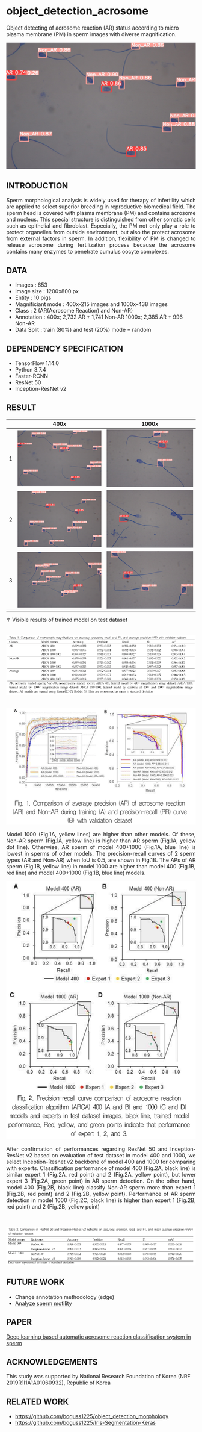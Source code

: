 # object_detection_acrosome
Object detecting of acrosome reaction (AR) status according to micro plasma membrane (PM) in sperm images with diverse magnification.

![picture](screenshots/detection_400_95.JPG) </br>

## INTRODUCTION
<p align='justify'> Sperm morphological analysis is widely used for therapy of infertility which are applied to select superior breeding in reproductive biomedical field. The sperm head is covered with plasma membrane (PM) and contains acrosome and nucleus. This special structure is distinguished from other somatic cells such as epithelial and fibroblast. Especially, the PM not only play a role to protect organelles from outside environment, but also the protect acrosome from external factors in sperm. In addition, flexibility of PM is changed to release acrosome during fertilization process because the acrosome contains many enzymes to penetrate cumulus oocyte complexes. </p>

## DATA
* Images : 653
* Image size : 1200x800 px
* Entity : 10 pigs
* Magnificiant mode : 400x-215 images and 1000x-438 images
* Class : 2 (AR(Acrosome Reaction) and Non-AR)
* Annotation : 400x; 2,732 AR + 1,741 Non-AR
               1000x; 2,385 AR + 996 Non-AR
* Data Split : train (80%) and test (20%)
               mode = random

## DEPENDENCY SPECIFICATION
* TensorFlow 1.14.0
* Python 3.7.4
* Faster-RCNN
* ResNet 50
* Inception-ResNet v2

## RESULT
|  |400x           |1000x           |
|--|---------------|----------------|
|1 |![picture](screenshots/detection_400_95.JPG)|![picture](screenshots/detection_1000_34.JPG)|
|2 |![picture](screenshots/detection_400_97.JPG)|![picture](screenshots/detection_1000_36.JPG)|
|3 |![picture](screenshots/detection_400_98.JPG)|![picture](screenshots/detection_1000_45.JPG)|

↑ Visible results of trained model on test dataset </br>
</br>

![picture](screenshots/table1.png) </br>
</br>

![picture](screenshots/fig1.png) </br>
<p align='justify'> Model 1000 (Fig.1A, yellow lines) are higher than other models. Of these, Non-AR sperm (Fig.1A, yellow line) is higher than AR sperm (Fig.1A, yellow dot line). Otherwise, AR sperm of model 400+1000 (Fig.1A, blue line) is lowest in sperms of other models. The precision-recall curves of 2 sperm types (AR and Non-AR) when IoU is 0.5, are shown in Fig.1B. The APs of AR sperm (Fig.1B, yellow line) in model 1000 are higher than model 400 (Fig.1B, red line) and model 400+1000 (Fig.1B, blue line) models. </p>

![picture](screenshots/fig2.png) </br>

<p align='justify'> After confirmation of performances regarding ResNet 50 and Inception-ResNet v2 based on evaluation of test dataset in model 400 and 1000, we select Inception-Resnet v2 backbone of model 400 and 1000 for comparing with experts. Classification performance of model 400 (Fig.2A, black line) is similar expert 1 (Fig.2A, red point) and 2 (Fig.2A, yellow point), but lower expert 3 (Fig.2A, green point) in AR sperm detection. On the other hand, model 400 (Fig.2B, black line) classify Non-AR sperm more than expert 1 (Fig.2B, red point) and 2 (Fig.2B, yellow point). Performance of AR sperm detection in model 1000 (Fig.2C, black line) is higher than expert 1 (Fig.2B, red point) and 2 (Fig.2B, yellow point) </p>
</br>

![picture](screenshots/table2.png) </br>


## FUTURE WORK
* Change annotation methodology (edge)
* [Analyze sperm motility](https://github.com/boguss1225/sperm_motility_analyzer)

## PAPER
[Deep learning based automatic acrosome reaction
classification system in sperm](https://manuscriptlink-society-file.s3-ap-northeast-1.amazonaws.com/sma/conference/sma2020fall/presentation/12.pdf)

## ACKNOWLEDGEMENTS
This study was supported by National Research Foundation of Korea (NRF 2019R1I1A1A01060932), Republic of Korea

## RELATED WORK
* https://github.com/boguss1225/object_detection_morphology
* https://github.com/boguss1225/Iris-Segmentation-Keras
